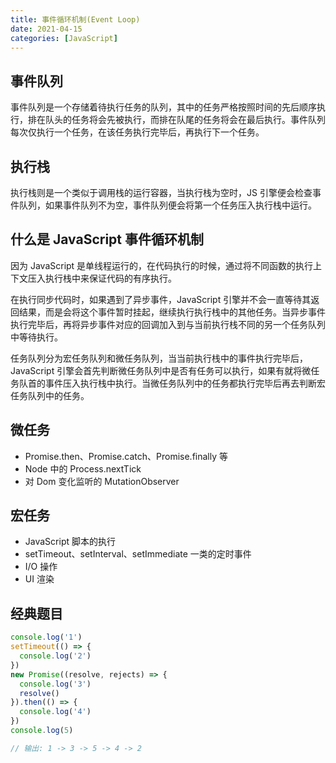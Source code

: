 ```yaml
---
title: 事件循环机制(Event Loop)
date: 2021-04-15
categories: [JavaScript]
---
```


## 事件队列

事件队列是一个存储着待执行任务的队列，其中的任务严格按照时间的先后顺序执行，排在队头的任务将会先被执行，而排在队尾的任务将会在最后执行。事件队列每次仅执行一个任务，在该任务执行完毕后，再执行下一个任务。

## 执行栈

执行栈则是一个类似于调用栈的运行容器，当执行栈为空时，JS 引擎便会检查事件队列，如果事件队列不为空，事件队列便会将第一个任务压入执行栈中运行。

## 什么是 JavaScript 事件循环机制

因为 JavaScript 是单线程运行的，在代码执行的时候，通过将不同函数的执行上下文压入执行栈中来保证代码的有序执行。

在执行同步代码时，如果遇到了异步事件，JavaScript 引擎并不会一直等待其返回结果，而是会将这个事件暂时挂起，继续执行执行栈中的其他任务。当异步事件执行完毕后，再将异步事件对应的回调加入到与当前执行栈不同的另一个任务队列中等待执行。

任务队列分为宏任务队列和微任务队列，当当前执行栈中的事件执行完毕后，JavaScript 引擎会首先判断微任务队列中是否有任务可以执行，如果有就将微任务队首的事件压入执行栈中执行。当微任务队列中的任务都执行完毕后再去判断宏任务队列中的任务。

## 微任务

- Promise.then、Promise.catch、Promise.finally 等
- Node 中的 Process.nextTick
- 对 Dom 变化监听的 MutationObserver

## 宏任务

- JavaScript 脚本的执行
- setTimeout、setInterval、setImmediate 一类的定时事件
- I/O 操作
- UI 渲染

## 经典题目

```js
console.log('1')
setTimeout(() => {
  console.log('2')
})
new Promise((resolve, rejects) => {
  console.log('3')
  resolve()
}).then(() => {
  console.log('4')
})
console.log(5)

// 输出: 1 -> 3 -> 5 -> 4 -> 2
```

